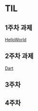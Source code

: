 TIL
======================================================
1주차 과제
-------------
[HelloWorld](https://github.com/PSJ0911/HelloWorld/blob/main/HelloWorld.md)

2주차 과제
---------------
[Dart](https://github.com/PSJ0911/HelloWorld/blob/main/Dart.md)

3주차 
----------------

4주차
----------------
